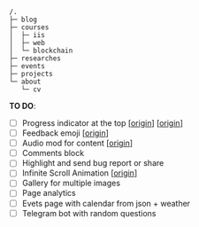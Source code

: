 ```
/.
├─ blog
├─ courses
│  ├─ iis
│  ├─ web
│  └─ blockchain
├─ researches
├─ events
├─ projects
└─ about
   └─ cv
```

**TO DO**:

- [ ] Progress indicator at the top [[origin](https://help.designmodo.com/article/startup-page-scroll-progress-bar/)] [[origin](https://codepen.io/ansawi/pen/LxWWVO)]
- [ ] Feedback emoji [[origin](https://codepen.io/aaroniker/pen/mdyYBPP)]
- [ ] Audio mod for content [[origin](https://xhtml.ru/2021/javascript/javascript-text-to-speech-and-its-many-quirks/)]
- [ ] Comments block
- [ ] Highlight and send bug report or share
- [ ] Infinite Scroll Animation [[origin](https://codepen.io/ykadosh/pen/KKezJzz)]
- [ ] Gallery for multiple images
- [ ] Page analytics
- [ ] Evets page with calendar from json + weather
- [ ] Telegram bot with random questions 